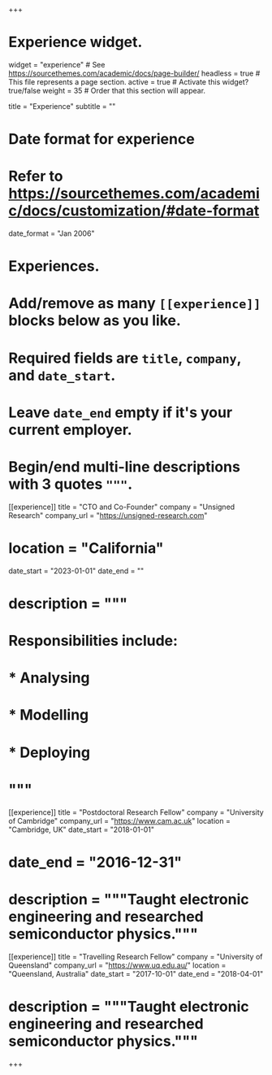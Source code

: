 +++
# Experience widget.
widget = "experience"  # See https://sourcethemes.com/academic/docs/page-builder/
headless = true  # This file represents a page section.
active = true  # Activate this widget? true/false
weight = 35  # Order that this section will appear.

title = "Experience"
subtitle = ""

# Date format for experience
#   Refer to https://sourcethemes.com/academic/docs/customization/#date-format
date_format = "Jan 2006"

# Experiences.
#   Add/remove as many `[[experience]]` blocks below as you like.
#   Required fields are `title`, `company`, and `date_start`.
#   Leave `date_end` empty if it's your current employer.
#   Begin/end multi-line descriptions with 3 quotes `"""`.
[[experience]]
  title = "CTO and Co-Founder"
  company = "Unsigned Research"
  company_url = "https://unsigned-research.com"
#  location = "California"
  date_start = "2023-01-01"
  date_end = ""
#  description = """
#  Responsibilities include:
#
#  * Analysing
#  * Modelling
#  * Deploying
#  """

[[experience]]
  title = "Postdoctoral Research Fellow"
  company = "University of Cambridge"
  company_url = "https://www.cam.ac.uk"
  location = "Cambridge, UK"
  date_start = "2018-01-01"
#  date_end = "2016-12-31"
#  description = """Taught electronic engineering and researched semiconductor physics."""


[[experience]]
  title = "Travelling Research Fellow"
  company = "University of Queensland"
  company_url = "https://www.uq.edu.au/"
  location = "Queensland, Australia"
  date_start = "2017-10-01"
  date_end = "2018-04-01"
#  description = """Taught electronic engineering and researched semiconductor physics."""

+++
